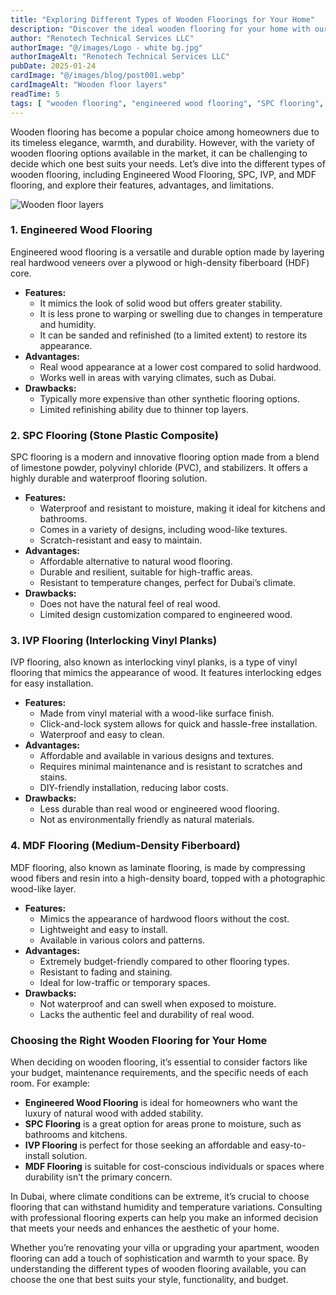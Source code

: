 ```yaml
---
title: "Exploring Different Types of Wooden Floorings for Your Home"
description: "Discover the ideal wooden flooring for your home with our guide to Engineered Wood, SPC, IVP, and MDF options. Learn about their features, pros, and cons to make the perfect choice for your space."
author: "Renotech Technical Services LLC"
authorImage: "@/images/Logo - white bg.jpg"
authorImageAlt: "Renotech Technical Services LLC"
pubDate: 2025-01-24
cardImage: "@/images/blog/post001.webp"
cardImageAlt: "Wooden floor layers"
readTime: 5
tags: [ "wooden flooring", "engineered wood flooring", "SPC flooring", "IVP flooring", "MDF flooring" ]
---
```



Wooden flooring has become a popular choice among homeowners due to its timeless elegance, warmth, and durability. However, with the variety of wooden flooring options available in the market, it can be challenging to decide which one best suits your needs. Let’s dive into the different types of wooden flooring, including Engineered Wood Flooring, SPC, IVP, and MDF flooring, and explore their features, advantages, and limitations.

![Wooden floor layers](@/images/blog/post001.webp)


### **1. Engineered Wood Flooring**

Engineered wood flooring is a versatile and durable option made by layering real hardwood veneers over a plywood or high-density fiberboard (HDF) core.

-   **Features:**
    -   It mimics the look of solid wood but offers greater stability.
    -   It is less prone to warping or swelling due to changes in temperature and humidity.
    -   It can be sanded and refinished (to a limited extent) to restore its appearance.
-   **Advantages:**
    -   Real wood appearance at a lower cost compared to solid hardwood.
    -   Works well in areas with varying climates, such as Dubai.
-   **Drawbacks:**
    -   Typically more expensive than other synthetic flooring options.
    -   Limited refinishing ability due to thinner top layers.

### **2. SPC Flooring (Stone Plastic Composite)**

SPC flooring is a modern and innovative flooring option made from a blend of limestone powder, polyvinyl chloride (PVC), and stabilizers. It offers a highly durable and waterproof flooring solution.

-   **Features:**
    -   Waterproof and resistant to moisture, making it ideal for kitchens and bathrooms.
    -   Comes in a variety of designs, including wood-like textures.
    -   Scratch-resistant and easy to maintain.
-   **Advantages:**
    -   Affordable alternative to natural wood flooring.
    -   Durable and resilient, suitable for high-traffic areas.
    -   Resistant to temperature changes, perfect for Dubai’s climate.
-   **Drawbacks:**
    -   Does not have the natural feel of real wood.
    -   Limited design customization compared to engineered wood.

### **3. IVP Flooring (Interlocking Vinyl Planks)**

IVP flooring, also known as interlocking vinyl planks, is a type of vinyl flooring that mimics the appearance of wood. It features interlocking edges for easy installation.

-   **Features:**
    -   Made from vinyl material with a wood-like surface finish.
    -   Click-and-lock system allows for quick and hassle-free installation.
    -   Waterproof and easy to clean.
-   **Advantages:**
    -   Affordable and available in various designs and textures.
    -   Requires minimal maintenance and is resistant to scratches and stains.
    -   DIY-friendly installation, reducing labor costs.
-   **Drawbacks:**
    -   Less durable than real wood or engineered wood flooring.
    -   Not as environmentally friendly as natural materials.

### **4. MDF Flooring (Medium-Density Fiberboard)**

MDF flooring, also known as laminate flooring, is made by compressing wood fibers and resin into a high-density board, topped with a photographic wood-like layer.

-   **Features:**
    -   Mimics the appearance of hardwood floors without the cost.
    -   Lightweight and easy to install.
    -   Available in various colors and patterns.
-   **Advantages:**
    -   Extremely budget-friendly compared to other flooring types.
    -   Resistant to fading and staining.
    -   Ideal for low-traffic or temporary spaces.
-   **Drawbacks:**
    -   Not waterproof and can swell when exposed to moisture.
    -   Lacks the authentic feel and durability of real wood.

### **Choosing the Right Wooden Flooring for Your Home**

When deciding on wooden flooring, it’s essential to consider factors like your budget, maintenance requirements, and the specific needs of each room. For example:

-   **Engineered Wood Flooring**  is ideal for homeowners who want the luxury of natural wood with added stability.
-   **SPC Flooring**  is a great option for areas prone to moisture, such as bathrooms and kitchens.
-   **IVP Flooring**  is perfect for those seeking an affordable and easy-to-install solution.
-   **MDF Flooring**  is suitable for cost-conscious individuals or spaces where durability isn’t the primary concern.

In Dubai, where climate conditions can be extreme, it’s crucial to choose flooring that can withstand humidity and temperature variations. Consulting with professional flooring experts can help you make an informed decision that meets your needs and enhances the aesthetic of your home.

Whether you’re renovating your villa or upgrading your apartment, wooden flooring can add a touch of sophistication and warmth to your space. By understanding the different types of wooden flooring available, you can choose the one that best suits your style, functionality, and budget.
